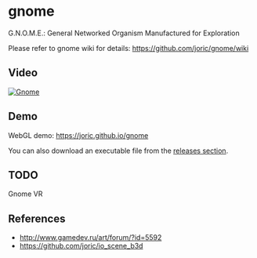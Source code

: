 # gnome

G.N.O.M.E.: General Networked Organism Manufactured for Exploration

Please refer to gnome wiki for details: https://github.com/joric/gnome/wiki

## Video

[![Gnome](http://img.youtube.com/vi/t6sZvxw3B5g/0.jpg)](https://www.youtube.com/watch?v=t6sZvxw3B5g)

## Demo

WebGL demo: https://joric.github.io/gnome

You can also download an executable file from the [releases section](https://github.com/joric/gnome/releases).

## TODO

Gnome VR

## References

* http://www.gamedev.ru/art/forum/?id=5592
* https://github.com/joric/io_scene_b3d
